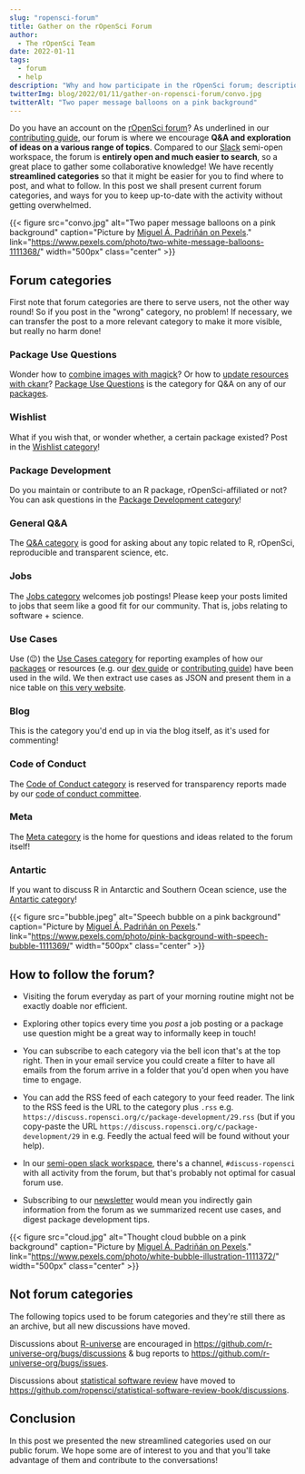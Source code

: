 ```yaml
---
slug: "ropensci-forum"
title: Gather on the rOpenSci Forum
author:
  - The rOpenSci Team
date: 2022-01-11
tags:
  - forum
  - help
description: "Why and how participate in the rOpenSci forum; descriptions of current categories."
twitterImg: blog/2022/01/11/gather-on-ropensci-forum/convo.jpg
twitterAlt: "Two paper message balloons on a pink background"
---
```


Do you have an account on the [rOpenSci forum](https://discuss.ropensci.org)?
As underlined in our [contributing guide](https://contributing.ropensci.org/resources.html#channels), our forum is where we encourage **Q&A and exploration of ideas on a various range of topics**.
Compared to our [Slack](https://contributing.ropensci.org/resources.html#channels) semi-open workspace, the forum is **entirely open and much easier to search**, so a great place to gather some collaborative knowledge!
We have recently **streamlined categories** so that it might be easier for you to find where to post, and what to follow.
In this post we shall present current forum categories, and ways for you to keep up-to-date with the activity without getting overwhelmed.

{{< figure src="convo.jpg" alt="Two paper message balloons on a pink background" caption="Picture by [Miguel Á. Padriñán on Pexels](https://www.pexels.com/fr-fr/@padrinan)." link="https://www.pexels.com/photo/two-white-message-balloons-1111368/" width="500px" class="center" >}}

## Forum categories

First note that forum categories are there to serve users, not the other way round!
So if you post in the "wrong" category, no problem! 
If necessary, we can transfer the post to a more relevant category to make it more visible, but really no harm done!

### Package Use Questions

Wonder how to [combine images with magick](https://discuss.ropensci.org/t/magick-combining-several-images-into-one-while-controlling-their-relative-position/2697/3)?
Or how to [update resources with ckanr](https://discuss.ropensci.org/t/updating-resources-with-ckanr/2631/6)?
[Package Use Questions](https://discuss.ropensci.org/c/packages/7) is the category for Q&A on any of our [packages](/packages).

### Wishlist

What if you wish that, or wonder whether, a certain package existed?
Post in the [Wishlist category](https://discuss.ropensci.org/c/wishlist/6)!

### Package Development

Do you maintain or contribute to an R package, rOpenSci-affiliated or not?
You can ask questions in the [Package Development category](https://discuss.ropensci.org/c/package-development/29)!

###  General Q&A

The [Q&A category](https://discuss.ropensci.org/c/general-qa/17) is good for asking about any topic related to R, rOpenSci, reproducible and transparent science, etc.

### Jobs

The [Jobs category](https://discuss.ropensci.org/c/jobs/22) welcomes job postings!
 Please keep your posts limited to jobs that seem like a good fit for our community. That is, jobs relating to software + science.

### Use Cases

Use (:wink:) the [Use Cases category](https://discuss.ropensci.org/c/usecases/10) for reporting examples of how our [packages](/packages) or resources (e.g. our [dev guide](https://devguide.ropensci.org) or [contributing guide](https://contributing.ropensci.org)) have been used in the wild.
We then extract use cases as JSON and present them in a nice table on [this very website](/usecases).

### Blog

This is the category you'd end up in via the blog itself, as it's used for commenting!

### Code of Conduct

The [Code of Conduct category](https://discuss.ropensci.org/c/conduct/25) is reserved for transparency reports made by our [code of conduct committee](/code-of-conduct).

### Meta

The [Meta category](https://discuss.ropensci.org/c/meta/3) is the home for questions and ideas related to the forum itself!

### Antartic

If you want to discuss R in Antarctic and Southern Ocean science, use the [Antartic category](https://discuss.ropensci.org/c/antarctic/23)!

{{< figure src="bubble.jpeg" alt="Speech bubble on a pink background" caption="Picture by [Miguel Á. Padriñán on Pexels](https://www.pexels.com/fr-fr/@padrinan)." link="https://www.pexels.com/photo/pink-background-with-speech-bubble-1111369/" width="500px" class="center" >}}

## How to follow the forum?

* Visiting the forum everyday as part of your morning routine might not be exactly doable nor efficient.

* Exploring other topics every time you _post_ a job posting or a package use question might be a great way to informally keep in touch!

* You can subscribe to each category via the bell icon that's at the top right. Then in your email service you could create a filter to have all emails from the forum arrive in a folder that you'd open when you have time to engage.

* You can add the RSS feed of each category to your feed reader. The link to the RSS feed is the URL to the category plus `.rss` e.g. `https://discuss.ropensci.org/c/package-development/29.rss` (but if you copy-paste the URL `https://discuss.ropensci.org/c/package-development/29` in e.g. Feedly the actual feed will be found without your help).

* In our [semi-open slack workspace](https://contributing.ropensci.org/resources.html#channels), there's a channel, `#discuss-ropensci` with all activity from the forum, but that's probably not optimal for casual forum use.

* Subscribing to our [newsletter](/news) would mean you indirectly gain information from the forum as we summarized recent use cases, and digest package development tips.

{{< figure src="cloud.jpg" alt="Thought cloud bubble on a pink background" caption="Picture by [Miguel Á. Padriñán on Pexels](https://www.pexels.com/fr-fr/@padrinan)." link="https://www.pexels.com/photo/white-bubble-illustration-1111372/" width="500px" class="center" >}}

## Not forum categories

The following topics used to be forum categories and they're still there as an archive, but all new discussions have moved.

Discussions about [R-universe](/r-universe) are encouraged in https://github.com/r-universe-org/bugs/discussions & bug reports to https://github.com/r-universe-org/bugs/issues.

Discussions about [statistical software review](/stat-software-review/) have moved to https://github.com/ropensci/statistical-software-review-book/discussions.

## Conclusion

In this post we presented the new streamlined categories used on our public forum.
We hope some are of interest to you and that you'll take advantage of them and contribute to the conversations!